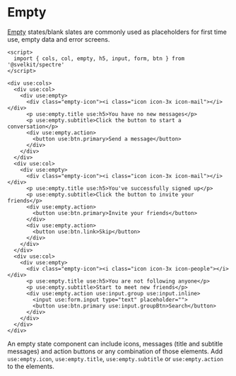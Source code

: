 # Empty

[Empty](https://picturepan2.github.io/spectre/components/empty.html) states/blank slates are commonly used as placeholders for first time use, empty data and error screens.

```example
<script>
  import { cols, col, empty, h5, input, form, btn } from '@svelkit/spectre'
</script>

<div use:cols>
  <div use:col>
    <div use:empty>
      <div class="empty-icon"><i class="icon icon-3x icon-mail"></i></div>
      <p use:empty.title use:h5>You have no new messages</p>
      <p use:empty.subtitle>Click the button to start a conversation</p>
      <div use:empty.action>
        <button use:btn.primary>Send a message</button>
      </div>
    </div>
  </div>
  <div use:col>
    <div use:empty>
      <div class="empty-icon"><i class="icon icon-3x icon-mail"></i></div>
      <p use:empty.title use:h5>You've successfully signed up</p>
      <p use:empty.subtitle>Click the button to invite your friends</p>
      <div use:empty.action>
        <button use:btn.primary>Invite your friends</button>
      </div>
      <div use:empty.action>
        <button use:btn.link>Skip</button>
      </div>
    </div>
  </div>
  <div use:col>
    <div use:empty>
      <div class="empty-icon"><i class="icon icon-3x icon-people"></i></div>
      <p use:empty.title use:h5>You are not following anyone</p>
      <p use:empty.subtitle>Start to meet new friends</p>
      <div use:empty.action use:input.group use:input.inline>
        <input use:form.input type="text" placeholder="">
        <button use:btn.primary use:input.groupBtn>Search</button>
      </div>
    </div>
  </div>
</div>
```

An empty state component can include icons, messages (title and subtitle messages) and action buttons or any combination of those elements. Add `use:empty.icon`, `use:empty.title`, `use:empty.subtitle` or `use:empty.action` to the elements.
